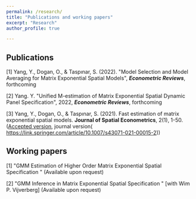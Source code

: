 ```yaml
---
permalink: /research/
title: "Publications and working papers"
excerpt: "Research"
author_profile: true

---
```

## Publications

[1] Yang, Y., Dogan, O., & Taspınar, S. (2022). "Model Selection and Model Averaging for Matrix Exponential Spatial Models", **_Econometric Reviews_**, forthcoming

[2] Yang. Y. "Unified M-estimation of Matrix Exponential Spatial Dynamic Panel Specification", 2022, **_Econometric Reviews_**, forthcoming

[3] Yang, Y., Dogan, O., & Taspınar, S. (2021). Fast estimation of matrix exponential spatial models. **Journal of Spatial Econometrics**, 2(1), 1-50. ([Accepted version](http://yeyang1.github.io/files/journal_version.pdf), journal version( https://link.springer.com/article/10.1007/s43071-021-00015-2))

## Working papers

[1] "GMM Estimation of Higher Order Matrix Exponential Spatial Specification " (Available upon request)	

[2] "GMM Inference in Matrix Exponential Spatial Specification " [with Wim P. Vijverberg] (Available upon request)


